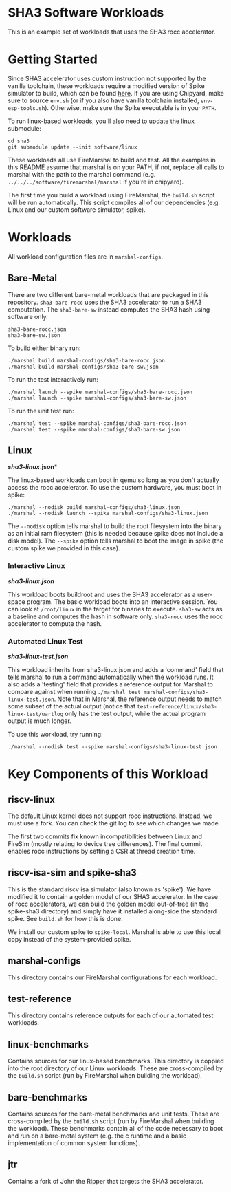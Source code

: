 # SHA3 Software Workloads

This is an example set of workloads that uses the SHA3 rocc accelerator.

# Getting Started

Since SHA3 accelerator uses custom instruction not supported by the vanilla toolchain, 
these workloads require a modified version of Spike simulator to build, which can be found
[here](https://github.com/ucb-bar/esp-isa-sim). If you are using Chipyard, make sure to source
`env.sh` (or if you also have vanilla toolchain installed, `env-esp-tools.sh`). Otherwise, make sure 
the Spike executable is in your `PATH`.

To run linux-based workloads, you'll also need to update the linux submodule:

    cd sha3
    git submodule update --init software/linux

These workloads all use FireMarshal to build and test. All the examples in this
README assume that marshal is on your PATH, if not, replace all calls to
marshal with the path to the marshal command (e.g.
`../../../software/firemarshal/marshal` if you're in chipyard).

The first time you build a workload using FireMarshal, the `build.sh` script
will be run automatically. This script compiles all of our dependencies (e.g.
Linux and our custom software simulator, spike).

# Workloads

All workload configuration files are in `marshal-configs`.

## Bare-Metal

There are two different bare-metal workloads that are packaged in this repository. `sha3-bare-rocc` uses the SHA3
accelerator to run a SHA3 computation. The `sha3-bare-sw` instead computes the SHA3 hash using software only.

    sha3-bare-rocc.json
    sha3-bare-sw.json

To build either binary run:

    ./marshal build marshal-configs/sha3-bare-rocc.json
    ./marshal build marshal-configs/sha3-bare-sw.json

To run the test interactively run:

    ./marshal launch --spike marshal-configs/sha3-bare-rocc.json
    ./marshal launch --spike marshal-configs/sha3-bare-sw.json

To run the unit test run:

    ./marshal test --spike marshal-configs/sha3-bare-rocc.json
    ./marshal test --spike marshal-configs/sha3-bare-sw.json

## Linux

***sha3-linux*.json***

The linux-based workloads can boot in qemu so long as you don't actually access
the rocc accelerator. To use the custom hardware, you must boot in spike:

    ./marshal --nodisk build marshal-configs/sha3-linux.json
    ./marshal --nodisk launch --spike marshal-configs/sha3-linux.json

The `--nodisk` option tells marshal to build the root filesystem into the
binary as an initial ram filesystem (this is needed because spike does not
include a disk model). The `--spike` option tells marshal to boot the image in
spike (the custom spike we provided in this case).

### Interactive Linux

***sha3-linux.json***

This workload boots buildroot and uses the SHA3 accelerator as a user-space
program. The basic workload boots into an interactive session. You can look at
`/root/linux` in the target for binaries to execute. `sha3-sw` acts as a
baseline and computes the hash in software only. `sha3-rocc` uses the rocc
accelerator to compute the hash.

### Automated Linux Test

***sha3-linux-test.json***

This workload inherits from sha3-linux.json and adds a 'command' field that
tells marshal to run a command automatically when the workload runs. It also
adds a 'testing' field that provides a reference output for Marshal to compare
against when running `./marshal test marshal-configs/sha3-linux-test.json`. Note that
in Marshal, the reference output needs to match some subset of the actual
output (notice that `test-reference/linux/sha3-linux-test/uartlog` only has the
test output, while the actual program output is much longer.

To use this workload, try running:

    ./marshal --nodisk test --spike marshal-configs/sha3-linux-test.json

# Key Components of this Workload

## riscv-linux

The default Linux kernel does not support rocc instructions. Instead, we must
use a fork. You can check the git log to see which changes we made.

The first two commits fix known incompatibilities between Linux and FireSim
(mostly relating to device tree differences). The final commit enables rocc
instructions by setting a CSR at thread creation time.

## riscv-isa-sim and spike-sha3

This is the standard riscv isa simulator (also known as 'spike'). We have
modified it to contain a golden model of our SHA3 accelerator. In the case of
rocc accelerators, we can build the golden model out-of-tree (in the spike-sha3
directory) and simply have it installed along-side the standard spike. See
`build.sh` for how this is done.

We install our custom spike to `spike-local`. Marshal is able to use this local
copy instead of the system-provided spike.

## marshal-configs

This directory contains our FireMarshal configurations for each workload.

## test-reference

This directory contains reference outputs for each of our automated test
workloads.

## linux-benchmarks

Contains sources for our linux-based benchmarks. This directory is coppied into
the root directory of our Linux workloads. These are cross-compiled by the
`build.sh` script (run by FireMarshal when building the workload).

## bare-benchmarks

Contains sources for the bare-metal benchmarks and unit tests. These are
cross-compiled by the `build.sh` script (run by FireMarshal when building the
workload). These benchmarks contain all of the code necessary to boot and run
on a bare-metal system (e.g. the c runtime and a basic implementation of common
system functions).

## jtr

Contains a fork of John the Ripper that targets the SHA3 accelerator.
